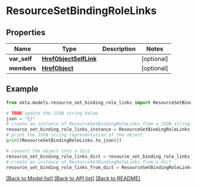 # ResourceSetBindingRoleLinks


## Properties

Name | Type | Description | Notes
------------ | ------------- | ------------- | -------------
**var_self** | [**HrefObjectSelfLink**](HrefObjectSelfLink.md) |  | [optional] 
**members** | [**HrefObject**](HrefObject.md) |  | [optional] 

## Example

```python
from okta.models.resource_set_binding_role_links import ResourceSetBindingRoleLinks

# TODO update the JSON string below
json = "{}"
# create an instance of ResourceSetBindingRoleLinks from a JSON string
resource_set_binding_role_links_instance = ResourceSetBindingRoleLinks.from_json(json)
# print the JSON string representation of the object
print(ResourceSetBindingRoleLinks.to_json())

# convert the object into a dict
resource_set_binding_role_links_dict = resource_set_binding_role_links_instance.to_dict()
# create an instance of ResourceSetBindingRoleLinks from a dict
resource_set_binding_role_links_from_dict = ResourceSetBindingRoleLinks.from_dict(resource_set_binding_role_links_dict)
```
[[Back to Model list]](../README.md#documentation-for-models) [[Back to API list]](../README.md#documentation-for-api-endpoints) [[Back to README]](../README.md)


